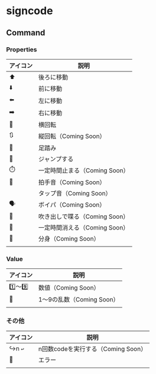 # signcode

## Command

### Properties

| アイコン | 説明                          |
| -------- | ----------------------------- |
| ⬆️        | 後ろに移動                    |
| ⬇️        | 前に移動                      |
| ⬅️        | 左に移動                      |
| ➡️        | 右に移動                      |
| 🔄        | 横回転                        |
| 🔃        | 縦回転（Coming Soon）         |
| 👣        | 足踏み                        |
| 🤾        | ジャンプする                  |
| ⏱️        | 一定時間止まる（Coming Soon） |
| 👏        | 拍手音（Coming Soon）         |
|          | タップ音（Coming Soon）       |
| 🗣️        | ボイパ（Coming Soon）         |
| 💬        | 吹き出しで喋る（Coming Soon） |
| 👻        | 一定時間消える（Coming Soon） |
| 👬        | 分身（Coming Soon）           |
|          |                               |

### Value

| アイコン | 説明                      |
| -------- | ------------------------- |
| 1️⃣〜9️⃣     | 数値（Coming Soon）       |
| 🎲        | 1〜9の乱数（Coming Soon） |
|          |                           |

### その他

| アイコン   | 説明                               |
| ---------- | ---------------------------------- |
| ↪️n <code>↩️ | n回数codeを実行する（Coming Soon） |
| 🚧          | エラー                             |
|            |                                    |



